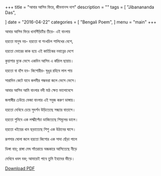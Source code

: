 +++
title = "আবার আসিব ফিরে,   জীবনানন্দ দাশ"
description = ""
tags = [
    "Jibanananda Das",
 
]
date = "2016-04-22"
categories = [
    "Bengali Poem",
]
menu = "main"
+++

আবার আসিব ফিরে ধানসিঁড়িটির তীরে- এই বাংলায় 

হয়তো মানুষ নয়- হয়তো বা শংখচিল শালিখের বেশে,

হয়তো ভোরের কাক হয়ে এই কার্তিকের নবান্নের দেশে

কুয়াশার বুকে ভেসে একদিন আসিব এ কাঁঠাল ছায়ায়।

হয়তো বা হাঁস হব- কিশোরীর- ঘুঙুর রহিবে লাল পায়

সারাদিন কেটে যাবে কলমীর গন্ধভরা জলে ভেসে ভেসে।

আবার আসিব আমি বাংলার নদী মাঠ ক্ষেত ভালোবেসে

জলাঙ্গীর ঢেউয়ে ভেজা বাংলার এই সবুজ করুণ ডাঙ্গায়।


হয়তো দেখিবে চেয়ে সুদর্শন উড়িতেছে সন্ধ্যার বাতাসে।

হয়তো শুনিবে এক লক্ষ্মীপেঁচা ডাকিতেছে শিমূলের ডালে।

হয়তো খইয়ের ধান ছড়াতেছে শিশু এক উঠানের ঘাসে।

রূপসার ঘোলা জলে হয়তো কিশোর এক সাদা ছেঁড়া পালে

ডিঙ্গা বায়; রাঙ্গা মেঘ সাঁতরায়ে অন্ধকারে আসিতেছে নীড়ে

দেখিবে ধবল বক; আমারেই পাবে তুমি ইহাদের ভীড়ে।


 [Download PDF](/doc/bengali-poem/abar-asib-phire.pdf)

